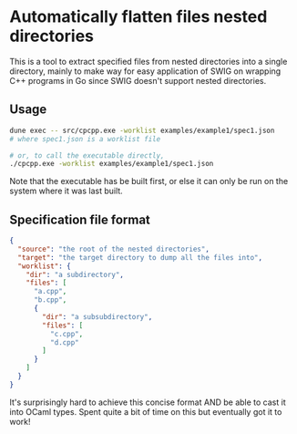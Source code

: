 # Automatically flatten files nested directories

This is a tool to extract specified files from nested directories into a single
directory, mainly to make way for easy application of SWIG on wrapping C++
programs in Go since SWIG doesn't support nested directories.

## Usage

```sh
dune exec -- src/cpcpp.exe -worklist examples/example1/spec1.json
# where spec1.json is a worklist file

# or, to call the executable directly,
./cpcpp.exe -worklist examples/example1/spec1.json
```

Note that the executable has be built first, or else it can only be run on the
system where it was last built.

## Specification file format

```json
{
  "source": "the root of the nested directories",
  "target": "the target directory to dump all the files into",
  "worklist": {
    "dir": "a subdirectory",
    "files": [
      "a.cpp",
      "b.cpp",
      {
        "dir": "a subsubdirectory",
        "files": [
          "c.cpp",
          "d.cpp"
        ]
      }
    ]
  }
}
```

It's surprisingly hard to achieve this concise format AND be able to cast it
into OCaml types. Spent quite a bit of time on this but eventually got it to
work!
